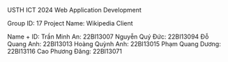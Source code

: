 USTH ICT 2024 Web Application Development

Group ID: 17
Project Name: Wikipedia Client

Name + ID:
Trần Minh An: 22BI13007
Nguyễn Quý Đức: 22BI13094
Đỗ Quang Anh: 22BI13013
Hoàng Quỳnh Anh: 22BI13015
Phạm Quang Dương: 22BI13116
Cao Phương Đăng: 22BI13071
